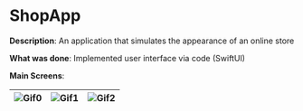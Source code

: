 # ShopApp

**Description**: An application that simulates the appearance of an online store

**What was done**: Implemented user interface via code (SwiftUI)

**Main Screens**:

| ![Gif0](https://github.com/vel9988/ShopApp/assets/58105647/683fa04f-381d-4c65-b5e3-adabb7fad6d5) | ![Gif1](https://github.com/vel9988/ShopApp/assets/58105647/cfb0b8b1-af78-4e75-8d1f-96651604ea18) | ![Gif2](https://github.com/vel9988/ShopApp/assets/58105647/392cb2b0-e4a6-4393-9863-e9446fa3627f) |
| ------------- | ------------- | ------------- |





